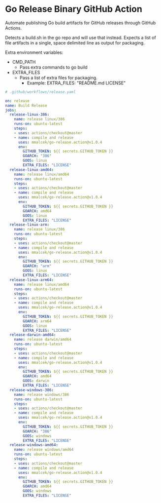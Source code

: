 # Go Release Binary GitHub Action

Automate publishing Go build artifacts for GitHub releases through GitHub Actions.

Detects a build.sh in the go repo and will use that instead.  Expects a list of
file artifacts in a single, space delimited line as output for packaging.

Extra environment variables:
* CMD_PATH
  * Pass extra commands to go build
* EXTRA_FILES
  * Pass a list of extra files for packaging.
    * Example: EXTRA_FILES: "README.md LICENSE"

```yaml
# .github/workflows/release.yaml

on: release
name: Build Release
jobs:
  release-linux-386:
    name: release linux/386
    runs-on: ubuntu-latest
    steps:
    - uses: actions/checkout@master
    - name: compile and release
      uses: mmalcek/go-release.action@v1.0.4
      env:
        GITHUB_TOKEN: ${{ secrets.GITHUB_TOKEN }}
        GOARCH: "386"
        GOOS: linux
        EXTRA_FILES: "LICENSE"
  release-linux-amd64:
    name: release linux/amd64
    runs-on: ubuntu-latest
    steps:
    - uses: actions/checkout@master
    - name: compile and release
      uses: mmalcek/go-release.action@v1.0.4
      env:
        GITHUB_TOKEN: ${{ secrets.GITHUB_TOKEN }}
        GOARCH: amd64
        GOOS: linux
        EXTRA_FILES: "LICENSE"
  release-linux-arm:
    name: release linux/386
    runs-on: ubuntu-latest
    steps:
    - uses: actions/checkout@master
    - name: compile and release
      uses: mmalcek/go-release.action@v1.0.4
      env:
        GITHUB_TOKEN: ${{ secrets.GITHUB_TOKEN }}
        GOARCH: "arm"
        GOOS: linux
        EXTRA_FILES: "LICENSE"
  release-linux-arm64:
    name: release linux/amd64
    runs-on: ubuntu-latest
    steps:
    - uses: actions/checkout@master
    - name: compile and release
      uses: mmalcek/go-release.action@v1.0.4
      env:
        GITHUB_TOKEN: ${{ secrets.GITHUB_TOKEN }}
        GOARCH: arm64
        GOOS: linux
        EXTRA_FILES: "LICENSE"
  release-darwin-amd64:
    name: release darwin/amd64
    runs-on: ubuntu-latest
    steps:
    - uses: actions/checkout@master
    - name: compile and release
      uses: mmalcek/go-release.action@v1.0.4
      env:
        GITHUB_TOKEN: ${{ secrets.GITHUB_TOKEN }}
        GOARCH: amd64
        GOOS: darwin
        EXTRA_FILES: "LICENSE"
  release-windows-386:
    name: release windows/386
    runs-on: ubuntu-latest
    steps:
    - uses: actions/checkout@master
    - name: compile and release
      uses: mmalcek/go-release.action@v1.0.4
      env:
        GITHUB_TOKEN: ${{ secrets.GITHUB_TOKEN }}
        GOARCH: "386"
        GOOS: windows
        EXTRA_FILES: "LICENSE"
  release-windows-amd64:
    name: release windows/amd64
    runs-on: ubuntu-latest
    steps:
    - uses: actions/checkout@master
    - name: compile and release
      uses: mmalcek/go-release.action@v1.0.4
      env:
        GITHUB_TOKEN: ${{ secrets.GITHUB_TOKEN }}
        GOARCH: amd64
        GOOS: windows
        EXTRA_FILES: "LICENSE"
```
